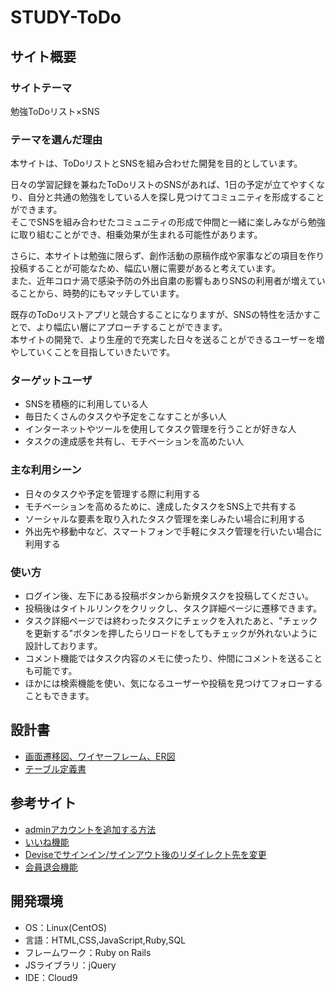 # STUDY-ToDo

## サイト概要
### サイトテーマ
勉強ToDoリスト×SNS

### テーマを選んだ理由
本サイトは、ToDoリストとSNSを組み合わせた開発を目的としています。

 日々の学習記録を兼ねたToDoリストのSNSがあれば、1日の予定が立てやすくなり、自分と共通の勉強をしている人を探し見つけてコミュニティを形成することができます。<br>
そこでSNSを組み合わせたコミュニティの形成で仲間と一緒に楽しみながら勉強に取り組むことができ、相乗効果が生まれる可能性があります。

さらに、本サイトは勉強に限らず、創作活動の原稿作成や家事などの項目を作り投稿することが可能なため、幅広い層に需要があると考えています。<br>
また、近年コロナ渦で感染予防の外出自粛の影響もありSNSの利用者が増えていることから、時勢的にもマッチしています。<br>

既存のToDoリストアプリと競合することになりますが、SNSの特性を活かすことで、より幅広い層にアプローチすることができます。<br>
本サイトの開発で、より生産的で充実した日々を送ることができるユーザーを増やしていくことを目指していきたいです。

### ターゲットユーザ
- SNSを積極的に利用している人
- 毎日たくさんのタスクや予定をこなすことが多い人
- インターネットやツールを使用してタスク管理を行うことが好きな人
- タスクの達成感を共有し、モチベーションを高めたい人

### 主な利用シーン
- 日々のタスクや予定を管理する際に利用する
- モチベーションを高めるために、達成したタスクをSNS上で共有する
- ソーシャルな要素を取り入れたタスク管理を楽しみたい場合に利用する
- 外出先や移動中など、スマートフォンで手軽にタスク管理を行いたい場合に利用する

### 使い方
- ログイン後、左下にある投稿ボタンから新規タスクを投稿してください。
- 投稿後はタイトルリンクをクリックし、タスク詳細ページに遷移できます。
- タスク詳細ページでは終わったタスクにチェックを入れたあと、"チェックを更新する"ボタンを押したらリロードをしてもチェックが外れないように設計しております。
- コメント機能ではタスク内容のメモに使ったり、仲間にコメントを送ることも可能です。
- ほかには検索機能を使い、気になるユーザーや投稿を見つけてフォローすることもできます。

## 設計書
- [画面遷移図、ワイヤーフレーム、ER図](https://drive.google.com/file/d/18ETt5fmHhz3G6Tfz0xYQY_xtEhHx7B60/view?usp=sharing)
- [テーブル定義書](https://docs.google.com/spreadsheets/d/1NWqAzCANv7aY9AEkMeAaBTyk5POcXCMCTG1gCNErryA/edit#gid=1714330366)

## 参考サイト
- [adminアカウントを追加する方法](https://iseblog.xyz/2020/10/rails-ec%E3%82%B5%E3%82%A4%E3%83%88%E3%81%A7admin%E3%82%A2%E3%82%AB%E3%82%A6%E3%83%B3%E3%83%88%E3%82%92%E8%BF%BD%E5%8A%A0%E3%81%99%E3%82%8B%E6%96%B9%E6%B3%95/)
- [いいね機能](https://qiita.com/RIN_HM/items/968abd9e31df6631a3ed)
- [Deviseでサインイン/サインアウト後のリダイレクト先を変更](https://qiita.com/jacoyutorius/items/0bca11ff0e2226ad2229)
- [会員退会機能](https://qiita.com/japwork/items/faca5e5ffbd5ddfff350)

## 開発環境
- OS：Linux(CentOS)
- 言語：HTML,CSS,JavaScript,Ruby,SQL
- フレームワーク：Ruby on Rails
- JSライブラリ：jQuery
- IDE：Cloud9

<!--## 使用素材-->
<!--- 外部サービスの画像素材・音声素材を使用した場合は、必ずサービス名とURLを明記してください。-->
<!--- 使用しない場合は、使用素材の項目をREADMEから削除してください。-->
